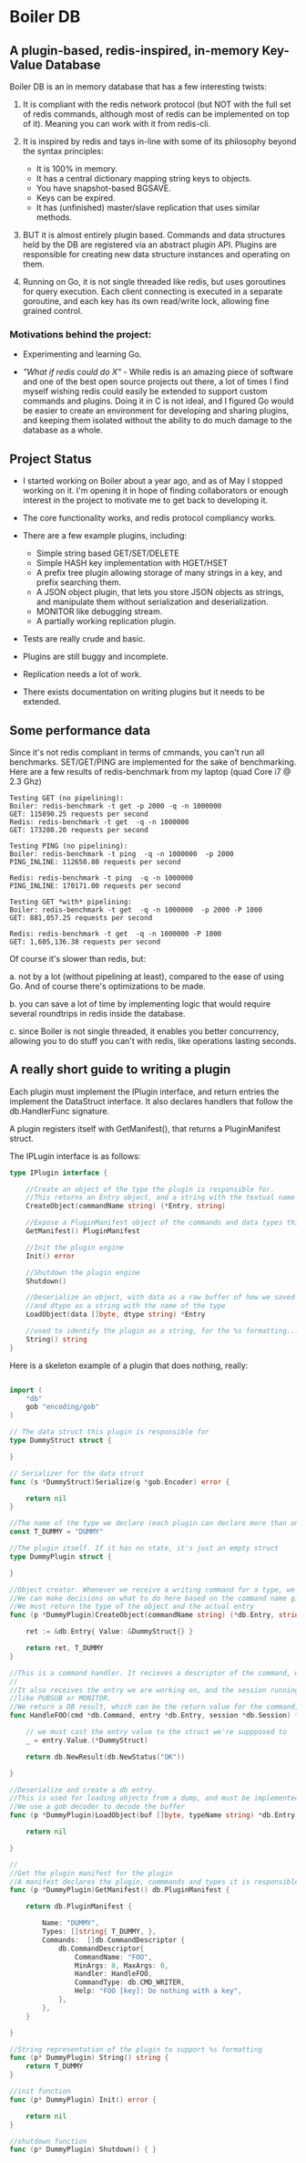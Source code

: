 # Boiler DB

## A plugin-based, redis-inspired, in-memory Key-Value Database


Boiler DB is an in memory database that has a few interesting twists:

 1. It is compliant with the redis network protocol (but NOT with the full set of redis commands, although most of redis can be implemented on top of it). Meaning you can work with it from redis-cli.
 
 2. It is inspired by redis and tays in-line with some of its philosophy beyond the syntax principles:
    * It is 100% in memory.
    * It has a central dictionary mapping string keys to objects.
    * You have snapshot-based BGSAVE.
    * Keys can be expired.
    * It has (unfinished) master/slave replication that uses similar methods.

 3. BUT it is almost entirely plugin based. Commands and data structures held by the DB are registered via an abstract plugin API.
    Plugins are responsible for creating new data structure instances and operating on them.
   
 4. Running on Go, it is not single threaded like redis, but uses goroutines for query execution. Each client connecting is executed in a separate goroutine, and each key has its own read/write lock, allowing fine grained control.
 
### Motivations behind the project:
* Experimenting and learning Go.

* _"What if redis could do X"_ - While redis is an amazing piece of software and one of the best open source projects out there, a lot of times I find myself wishing redis could easily be extended to support custom commands and plugins. Doing it in C is not ideal, and I figured Go would be easier to create an environment for developing and sharing plugins, and keeping them isolated without the ability to do much damage to the database as a whole.  

##  Project Status
* I started working on Boiler about a year ago, and as of May I stopped working on it. I'm opening it in hope of finding collaborators or enough interest in the project to motivate me to get back to developing it.

* The core functionality works, and redis protocol compliancy works.
* There are a few example plugins, including:
    * Simple string based GET/SET/DELETE
    * Simple HASH key implementation with HGET/HSET
    * A prefix tree plugin allowing storage of many strings in a key, and prefix searching them.
    * A JSON object plugin, that lets you store JSON objects as strings, and manipulate them without serialization and deserialization. 
    * MONITOR like debugging stream.
    * A partially working replication plugin.
    
* Tests are really crude and basic.

* Plugins are still buggy and incomplete.

* Replication needs a lot of work.

* There exists documentation on writing plugins but it needs to be extended.

## Some performance data

Since it's not redis compliant in terms of cmmands, you can't run all benchmarks. SET/GET/PING are implemented for the sake of benchmarking.
Here are a few results of redis-benchmark from my laptop (quad Core i7 @ 2.3 Ghz)

    Testing GET (no pipelining):
    Boiler: redis-benchmark -t get -p 2000 -q -n 1000000
    GET: 115890.25 requests per second
    Redis: redis-benchmark -t get  -q -n 1000000
    GET: 173280.20 requests per second

    Testing PING (no pipelining):
    Boiler: redis-benchmark -t ping  -q -n 1000000  -p 2000
    PING_INLINE: 112650.80 requests per second

    Redis: redis-benchmark -t ping  -q -n 1000000
    PING_INLINE: 170171.00 requests per second

    Testing GET *with* pipelining:
    Boiler: redis-benchmark -t get  -q -n 1000000  -p 2000 -P 1000
    GET: 881,057.25 requests per second

    Redis: redis-benchmark -t get  -q -n 1000000 -P 1000
    GET: 1,605,136.38 requests per second

Of course it's slower than redis, but:

a. not by a lot (without pipelining at least), compared to the ease of using Go. And of course there's optimizations to be made.

b. you can save a lot of time by implementing logic that would require several roundtrips in redis inside the database.

c. since Boiler is not single threaded, it enables you better concurrency, allowing you to do stuff you can't with redis, like operations lasting seconds.


## A really short guide to writing a plugin

 Each plugin must implement the IPlugin interface, and return entries the implement the DataStruct interface. It also declares handlers that follow the db.HandlerFunc signature.

A plugin registers itself with GetManifest(), that returns a PluginManifest struct.


The IPLugin interface is as follows:

```go
type IPlugin interface {

	//Create an object of the type the plugin is responsible for.
	//This returns an Entry object, and a string with the textual name of the registered type (e.g. "STRING")
	CreateObject(commandName string) (*Entry, string)

	//Expose a PluginManifest object of the commands and data types this plugin handles
	GetManifest() PluginManifest

	//Init the plugin engine
	Init() error

	//Shutdown the plugin engine
	Shutdown()

	//Deserialize an object, with data as a raw buffer of how we saved that object (usually in GOB format)
	//and dtype as a string with the name of the type
	LoadObject(data []byte, dtype string) *Entry

	//used to identify the plugin as a string, for the %s formatting...
	String() string
}
```



Here is a skeleton example of a plugin that does nothing, really:

```go

import (
	"db"
	gob "encoding/gob"
)

// The data struct this plugin is responsible for
type DummyStruct struct {

}

// Serializer for the data struct
func (s *DummyStruct)Serialize(g *gob.Encoder) error {

	return nil
}

//The name of the type we declare (each plugin can declare more than one type)
const T_DUMMY = "DUMMY"

//The plugin itself. If it has no state, it's just an empty struct
type DummyPlugin struct {

}

//Object creator. Whenever we receive a writing command for a type, we ask the responsible plugin to create an object of that type.
//We can make decisions on what to do here based on the command name given to use.
//We must return the type of the object and the actual entry
func (p *DummyPlugin)CreateObject(commandName string) (*db.Entry, string) {

	ret := &db.Entry{ Value: &DummyStruct{} }

	return ret, T_DUMMY
}

//This is a command handler. It recieves a descriptor of the command, with the command name, key and args, if any.
//
//It also receives the entry we are working on, and the session running the command. the session can be used for long lasting commadns
//like PUBSUB or MONITOR.
//We return a DB result, which can be the return value for the command, OK, or an error
func HandleFOO(cmd *db.Command, entry *db.Entry, session *db.Session) *db.Result {

	// we must cast the entry value to the struct we're suppposed to
	_ = entry.Value.(*DummyStruct)

	return db.NewResult(db.NewStatus("OK"))

}

//Deserialize and create a db entry.
//This is used for loading objects from a dump, and must be implemented at least as a stub.
//We use a gob decoder to decode the buffer
func (p *DummyPlugin)LoadObject(buf []byte, typeName string) *db.Entry {

	return nil

}

//
//Get the plugin manifest for the plugin
//A manifest declares the plugin, commmands and types it is responsible for
func (p *DummyPlugin)GetManifest() db.PluginManifest {

	return db.PluginManifest {

		Name: "DUMMY",
		Types: []string{ T_DUMMY, },
		Commands:  []db.CommandDescriptor {
			db.CommandDescriptor{
				CommandName: "FOO",
				MinArgs: 0,	MaxArgs: 0,
				Handler: HandleFOO,
				CommandType: db.CMD_WRITER,
				Help: "FOO [key]: Do nothing with a key",
			},
		},
	}

}

//String representation of the plugin to support %s formatting
func (p* DummyPlugin) String() string {
	return T_DUMMY
}

//init function
func (p* DummyPlugin) Init() error {

	return nil
}

//shutdown function
func (p* DummyPlugin) Shutdown() { }


```